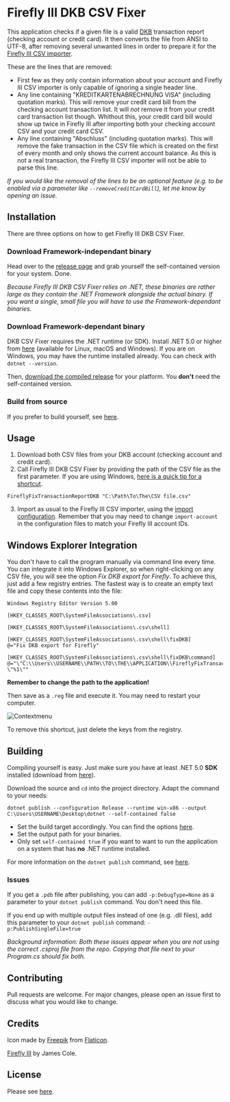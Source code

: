 ﻿# Firefly III DKB CSV Fixer

This application checks if a given file is a valid [DKB](https://www.dkb.de/) transaction report (checking account or credit card). It then converts the file from ANSI to UTF-8, after removing several unwanted lines in order to prepare it for the [Firefly III CSV importer](https://github.com/firefly-iii/csv-importer).

These are the lines that are removed:
- First few as they only contain information about your account and Firefly III CSV importer is only capable of ignoring a single header line.
- Any line containing "KREDITKARTENABRECHNUNG VISA" (including quotation marks). This will remove your credit card bill from the checking account transaction list. It will *not* remove it from your credit card transaction list though. Whithout this, your credit card bill would show up twice in Firefly III after importing both your checking account CSV and your credit card CSV.
- Any line containing "Abschluss" (including quotation marks). This will remove the fake transaction in the CSV file which is created on the first of every month and only shows the current account balance. As this is not a real transaction, the Firefly III CSV importer will not be able to parse this line.

*If you would like the removal of the lines to be an optional feature (e.g. to be enabled via a parameter like `--removeCreditCardBill`), let me know by opening an issue.*

## Installation

There are three options on how to get Firefly III DKB CSV Fixer.

### Download Framework-independant binary

Head over to the [release page](https://github.com/MadWalnut/firefly-iii-dkb-csv-fix/releases) and grab yourself the self-contained version for your system. Done.

*Because Firefly III DKB CSV Fixer relies on .NET, these binaries are rather large as they contain the .NET Framework alongside the actual binary. If you want a single, small file you will have to use the Framework-dependant binaries.*

### Download Framework-dependant binary

DKB CSV Fixer requires the .NET runtime (or SDK). Install .NET 5.0 or higher from [here](https://dotnet.microsoft.com/download/dotnet) (available for Linux, macOS and Windows). If you are on Windows, you may have the runtime installed already. You can check with `dotnet --version`.

Then, [download the compiled release](https://github.com/MadWalnut/firefly-iii-dkb-csv-fix/releases) for your platform. You **don't** need the self-contained version.

### Build from source

If you prefer to build yourself, see [here](#building).

## Usage

1. Download both CSV files from your DKB account (checking account and credit card).
2. Call Firefly III DKB CSV Fixer by providing the path of the CSV file as the first parameter. If you are using Windows, [here is a quick tip for a shortcut](#windows-explorer-integration).
```
FireflyFixTransactionReportDKB "C:\Path\To\The\CSV file.csv"
```
3. Import as usual to the Firefly III CSV importer, using the [import configuration](https://github.com/firefly-iii/import-configurations/tree/main/de/dkb). Remember that you may need to change `import-account` in the configuration files to match your Firefly III account IDs.

## Windows Explorer Integration
You don't have to call the program manually via command line every time. You can integrate it into Windows Explorer, so when right-clicking on any CSV file, you will see the option *Fix DKB export for Firefly*. To achieve this, just add a few registry entries. The fastest way is to create an empty text file and copy these contents into the file:
```
Windows Registry Editor Version 5.00

[HKEY_CLASSES_ROOT\SystemFileAssociations\.csv]

[HKEY_CLASSES_ROOT\SystemFileAssociations\.csv\shell]

[HKEY_CLASSES_ROOT\SystemFileAssociations\.csv\shell\fixDKB]
@="Fix DKB export for Firefly"

[HKEY_CLASSES_ROOT\SystemFileAssociations\.csv\shell\fixDKB\command]
@="\"C:\\Users\\USERNAME\\PATH\\TO\\THE\\APPLICATION\\FireflyFixTransactionReportDKB.exe\" \"%1\""
```
**Remember to change the path to the application!**

Then save as a `.reg` file and execute it. You may need to restart your computer. 

![Contextmenu](https://user-images.githubusercontent.com/33835479/117704414-1c86b600-b1cb-11eb-9f49-730679ab7d6e.png)

To remove this shortcut, just delete the keys from the registry.

## Building

Compiling yourself is easy. Just make sure you have at least .NET 5.0 **SDK** installed (download from [here](https://dotnet.microsoft.com/download/dotnet)).

Download the source and `cd` into the project directory. Adapt the command to your needs:

`dotnet publish --configuration Release --runtime win-x86 --output C:\Users\USERNAME\Desktop\dotnet --self-contained false`

- Set the build target accordingly. You can find the options [here](https://docs.microsoft.com/en-us/dotnet/core/rid-catalog#using-rids).
- Set the output path for your binaries.
- Only set `self-contained true` if you want to want to run the application on a system that has **no** .NET runtime installed.

For more information on the `dotnet publish` command, see [here](https://docs.microsoft.com/en-us/dotnet/core/tools/dotnet-publish).

### Issues

If you get a `.pdb` file after publishing, you can add `-p:DebugType=None` as a parameter to your `dotnet publish` command. You don't need this file.

If you end up with multiple output files instead of one (e.g. .dll files), add this parameter to your `dotnet publish` command: `-p:PublishSingleFile=true`

*Background information: Both these issues appear when you are not using the correct .csproj file from the repo. Copying that file next to your Program.cs should fix both.*

## Contributing
Pull requests are welcome. For major changes, please open an issue first to discuss what you would like to change. 

## Credits

Icon made by [Freepik](https://www.flaticon.com/authors/freepik) from [Flaticon](https://www.flaticon.com).

[Firefly III](https://www.firefly-iii.org/) by James Cole.

## License
Please see [here](LICENSE.md).
